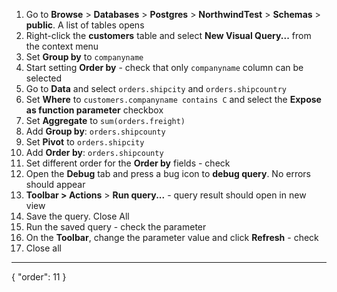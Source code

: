 1. Go to **Browse** > **Databases** > **Postgres** > **NorthwindTest** > **Schemas** > **public**. A list of tables opens
3. Right-click the **customers** table and select **New Visual Query...** from the context menu
5. Set **Group by** to `companyname`
5. Start setting **Order by**  - check that only `companyname` column can be selected
6. Go to **Data** and select `orders.shipcity` and `orders.shipcountry`
7. Set **Where** to `customers.companyname contains C` and select the **Expose as function parameter** checkbox
7. Set **Aggregate** to `sum(orders.freight)`
7. Add **Group by**: `orders.shipcounty`
7. Set **Pivot** to `orders.shipcity`
7. Add **Order by**: `orders.shipcounty`
7. Set different order for the **Order by** fields - check
8. Open the **Debug** tab and press a bug icon to **debug query**. No errors should appear
9. **Toolbar > Actions** > **Run query...** - query result should open in new view
8. Save the query. Close All
8. Run the saved query - check the parameter
8. On the **Toolbar**, change the parameter value and click **Refresh** - check
8. Close all
---
{
  "order": 11
}
